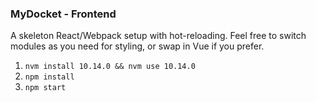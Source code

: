 ### MyDocket - Frontend

A skeleton React/Webpack setup with hot-reloading. Feel free to switch modules as you need for styling, or swap in Vue if you prefer.

1. `nvm install 10.14.0 && nvm use 10.14.0`
2. `npm install`
3. `npm start`